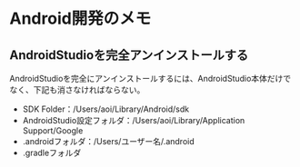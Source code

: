 # Android開発のメモ

## AndroidStudioを完全アンインストールする
AndroidStudioを完全にアンインストールするには、AndroidStudio本体だけでなく、下記も消さなければならない。
- SDK Folder：/Users/aoi/Library/Android/sdk
- AndroidStudio設定フォルダ：/Users/aoi/Library/Application Support/Google
- .androidフォルダ：/Users/ユーザー名/.android
- .gradleフォルダ